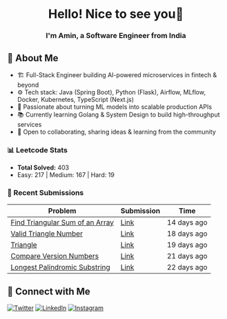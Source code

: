 
<h1 align="center">Hello! Nice to see you👋</h1>
<h3 align="center">I'm Amin, a Software Engineer from India </h3>

## 🚀 About Me  
- 🏗️ Full-Stack Engineer building AI-powered microservices in fintech & beyond
- ⚙️ Tech stack: Java (Spring Boot), Python (Flask), Airflow, MLflow, Docker, Kubernetes, TypeScript (Next.js)
- 🚀 Passionate about turning ML models into scalable production APIs
- 📚 Currently learning Golang & System Design to build high-throughput services
- 🤝 Open to collaborating, sharing ideas & learning from the community
<!--START_SECTION:LEETCODE-->
### 📊 Leetcode Stats
- **Total Solved:** 403
- Easy: 217 | Medium: 167 | Hard: 19

### 📝 Recent Submissions
| Problem | Submission | Time |
|---------|------------|------|
| [Find Triangular Sum of an Array](https://leetcode.com/problems/find-triangular-sum-of-an-array/) | [Link](https://leetcode.com/submissions/detail/1787242704/) | 14 days ago |
| [Valid Triangle Number](https://leetcode.com/problems/valid-triangle-number/) | [Link](https://leetcode.com/submissions/detail/1783202418/) | 18 days ago |
| [Triangle](https://leetcode.com/problems/triangle/) | [Link](https://leetcode.com/submissions/detail/1782203883/) | 19 days ago |
| [Compare Version Numbers](https://leetcode.com/problems/compare-version-numbers/) | [Link](https://leetcode.com/submissions/detail/1779795945/) | 21 days ago |
| [Longest Palindromic Substring](https://leetcode.com/problems/longest-palindromic-substring/) | [Link](https://leetcode.com/submissions/detail/1779350461/) | 22 days ago |

<!--END_SECTION:LEETCODE-->
## 📍 Connect with Me  
[![Twitter](https://img.shields.io/badge/Twitter-1DA1F2?logo=twitter&style=for-the-badge&logoColor=white)](https://twitter.com/aminlodhiya)  [![LinkedIn](https://img.shields.io/badge/LinkedIn-0077B5?logo=linkedin&style=for-the-badge&logoColor=white)](https://linkedin.com/in/aminlodhiya)  [![Instagram](https://img.shields.io/badge/Instagram-E4405F?logo=instagram&style=for-the-badge&logoColor=white)](https://instagram.com/aminlodhiya07)  
